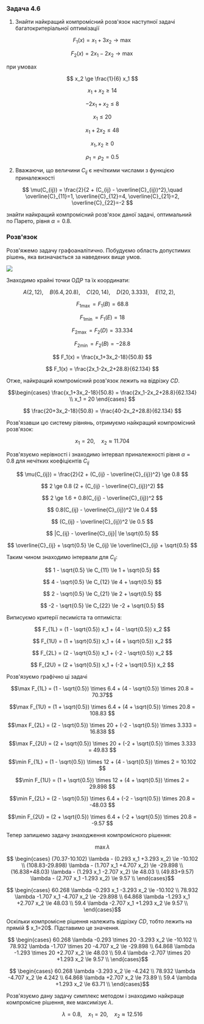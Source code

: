 ### Задача 4.6 

1. Знайти найкращий компромісний розв'язок наступної задачі багатокритеріальної оптимізації 

$$ F_1(x) = x_1 + 3 x_2 \rightarrow \max $$

$$ F_2(x) = 2 x_1 - 2 x_2 \rightarrow \max $$

при умовах 

$$ x_2 \ge \frac{1}{6} x_1 $$

$$ x_1 + x_2 \ge 14 $$

$$ -2 x_1 + x_2 \le 8 $$

$$ x_1 \le 20 $$

$$ x_1 + 2 x_2 \le 48 $$

$$ x_1, x_2 \ge 0 $$

$$ \rho_1 = \rho_2 = 0.5 $$

2. Вважаючи, що величини $C_{ij}$ є нечіткими числами з функцією приналежності
   
$$ \mu(C_{ij}) = \frac{2}{2 + (C_{ij} - \overline{C}_{ij})^2},\quad 
\overline{C}_{11}=1, 
\overline{C}_{12}=4, 
\overline{C}_{21}=2, 
\overline{C}_{22}=-2
$$

знайти найкращий компромісний розв'язок даної задачі, оптимальний по Парето, рівня $\alpha=0.8$. 

### Розв'язок

Розв'яжемо задачу графоаналітично. Побудуємо область допустимих рішень, яка визначається за наведених вище умов.

![](Screenshot%202021-12-25%20at%2019.40.48.png)

Знаходимо крайні точки ОДР та їх координати:

$$ A(2, 12), \quad
B(6.4, 20.8), \quad
C(20, 14), \quad
D(20, 3.333), \quad
E(12, 2), \quad $$

$$ F_{1 \max} = F_1(B) = 68.8 $$

$$ F_{1 \min} = F_1(E) = 18 $$

$$ F_{2 \max} = F_2(D) = 33.334 $$

$$ F_{2 \min} = F_2(B) = -28.8 $$

$$ F_1(x) = \frac{x_1+3x_2-18}{50.8} $$

$$ F_1(x) = \frac{2x_1-2x_2+28.8}{62.134} $$

Отже, найкращий компромісний розв'язок лежить на відрізку $CD$.

$$\begin{cases}
\frac{x_1+3x_2-18}{50.8} = \frac{2x_1-2x_2+28.8}{62.134} \\
x_1 = 20
\end{cases}
$$

$$ \frac{20+3x_2-18}{50.8} = \frac{40-2x_2+28.8}{62.134} $$

Розв'язавши цю систему рівнянь, отримуємо найкращий компромісний розв'язок:

$$ x_1 = 20   , \quad x_2 \approx  11.704  $$


Розв'язуємо нерівності і знаходимо інтервал приналежності рівня $\alpha=0.8$ для нечітких коефіцієнтів $C_{ij}$

$$ \mu(C_{ij}) = \frac{2}{2 + (C_{ij} - \overline{C}_{ij})^2} \ge 0.8 $$

$$ 2 \ge 0.8 (2 + (C_{ij} - \overline{C}_{ij})^2) $$

$$ 2 \ge 1.6 + 0.8(C_{ij} - \overline{C}_{ij})^2 $$

$$ 0.8(C_{ij} - \overline{C}_{ij})^2 \le 0.4 $$

$$ (C_{ij} - \overline{C}_{ij})^2 \le 0.5 $$

$$ |C_{ij} - \overline{C}_{ij}| \le \sqrt{0.5} $$

$$ \overline{C}_{ij} + \sqrt{0.5} \le C_{ij} \le \overline{C}_{ij} + \sqrt{0.5} $$

Таким чином знаходимо інтервали для $C_{ij}$:

$$ 1 - \sqrt{0.5} \le C_{11} \le 1 + \sqrt{0.5} $$

$$ 4 - \sqrt{0.5} \le C_{12} \le 4 + \sqrt{0.5} $$

$$ 2 - \sqrt{0.5} \le C_{21} \le 2 + \sqrt{0.5} $$

$$ -2 - \sqrt{0.5} \le C_{22} \le -2 + \sqrt{0.5} $$

Виписуємо критерії песиміста та оптиміста:

$$ F_{1L} = (1 - \sqrt{0.5}) x_1 + (4 - \sqrt{0.5}) x_2 $$

$$ F_{1U} = (1 + \sqrt{0.5}) x_1 + (4 + \sqrt{0.5}) x_2 $$

$$ F_{2L} = (2 - \sqrt{0.5}) x_1 + (-2 - \sqrt{0.5}) x_2 $$

$$ F_{2U} = (2 + \sqrt{0.5}) x_1 + (-2 + \sqrt{0.5}) x_2 $$

Розв'язуємо графічно ці задачі

$$\max F_{1L} = (1 - \sqrt{0.5}) \times 6.4 + (4 - \sqrt{0.5}) \times 20.8 = 70.37$$

$$\max F_{1U} = (1 + \sqrt{0.5}) \times 6.4 + (4 + \sqrt{0.5}) \times 20.8 = 108.83 $$

$$\max F_{2L} = (2 - \sqrt{0.5}) \times 20 + (-2 - \sqrt{0.5}) \times 3.333 = 16.838 $$

$$\max F_{2U} = (2 + \sqrt{0.5}) \times 20 + (-2 + \sqrt{0.5}) \times 3.333 = 49.83 $$

$$\min F_{1L} = (1 - \sqrt{0.5}) \times 12 + (4 - \sqrt{0.5}) \times 2 = 10.102 $$

$$\min F_{1U} = (1 + \sqrt{0.5}) \times 12 + (4 + \sqrt{0.5}) \times 2 = 29.898 $$

$$\min F_{2L} = (2 - \sqrt{0.5}) \times 6.4 + (-2 - \sqrt{0.5}) \times 20.8 = -48.03 $$

$$\min F_{2U} = (2 + \sqrt{0.5}) \times 6.4 + (-2 + \sqrt{0.5}) \times 20.8 = -9.57 $$

Тепер запишемо задачу знаходження компромісного рішення:

$$ \max \lambda $$

$$ \begin{cases}
(70.37-10.102) \lambda - (0.293 x_1 +3.293 x_2) \le -10.102 \\
(108.83-29.898) \lambda - (1.707 x_1 +4.707 x_2) \le -29.898 \\
(16.838+48.03) \lambda - (1.293 x_1 -2.707 x_2) \le 48.03 \\
(49.83+9.57) \lambda - (2.707 x_1 -1.293 x_2) \le 9.57 \\
\end{cases}$$

$$ \begin{cases}
60.268 \lambda -0.293 x_1 -3.293 x_2 \le -10.102 \\
78.932 \lambda -1.707 x_1 -4.707 x_2 \le -29.898 \\
64.868 \lambda -1.293 x_1 +2.707 x_2 \le 48.03 \\
59.4 \lambda -2.707 x_1 +1.293 x_2 \le 9.57 \\
\end{cases}$$

Оскільки компромісне рішення належить відрізку $CD$, тобто лежить на прямій $ x_1=20$. Підставимо це значення.


$$ \begin{cases}
60.268 \lambda -0.293 \times 20 -3.293 x_2 \le -10.102 \\
78.932 \lambda -1.707 \times 20 -4.707 x_2 \le -29.898 \\
64.868 \lambda -1.293 \times 20 +2.707 x_2 \le 48.03   \\
59.4 \lambda   -2.707 \times 20 +1.293 x_2 \le 9.57    \\
\end{cases}$$


$$ \begin{cases}
60.268 \lambda  -3.293 x_2 \le -4.242 \\
78.932 \lambda  -4.707 x_2 \le 4.242 \\
64.868 \lambda  +2.707 x_2 \le 73.89 \\
59.4 \lambda    +1.293 x_2 \le 63.71 \\
\end{cases}$$

Розв'язуємо дану задачу симплекс методом і знаходимо найкраще компромісне рішення, яке максимізує $\lambda$.

$$ \lambda = 0.8  ,\quad x_1 =20   ,\quad x_2 \approx 12.516   $$